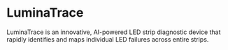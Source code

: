 # LuminaTrace
LuminaTrace is an innovative, AI-powered LED strip diagnostic device that rapidly identifies and maps individual LED failures across entire strips.

